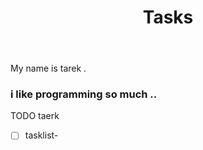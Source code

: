 ﻿---
title: Tasks
uuid: 64ad27c8-0e60-11ed-b96e-7eb08a2c5cd0
version: 26
created: Thu, 28 Jul 2022 10:31:06 GMT
---

My name is tarek .

### i like programming so much .. 

TODO taerk 

- [ ] tasklist-